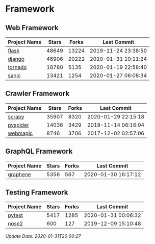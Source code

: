 # Framework

## Web Framework

| Project Name | Stars | Forks | Last Commit |
| ------------ | ----- | ----- | ----------- |
| [flask](https://github.com/pallets/flask) | 48649 | 13224 | 2019-11-24 23:38:50 |
| [django](https://github.com/django/django) | 46906 | 20222 | 2020-01-31 10:11:24 |
| [tornado](https://github.com/tornadoweb/tornado) | 18780 | 5135 | 2020-01-19 22:58:40 |
| [sanic](https://github.com/huge-success/sanic) | 13421 | 1254 | 2020-01-27 06:08:34 |

## Crawler Framework

| Project Name | Stars | Forks | Last Commit |
| ------------ | ----- | ----- | ----------- |
| [scrapy](https://github.com/scrapy/scrapy) | 35907 | 8320 | 2020-01-29 22:15:18 |
| [pyspider](https://github.com/binux/pyspider) | 14036 | 3429 | 2019-11-14 06:16:04 |
| [webmagic](https://github.com/code4craft/webmagic) | 8746 | 3706 | 2017-12-02 02:57:06 |

## GraphQL Framework

| Project Name | Stars | Forks | Last Commit |
| ------------ | ----- | ----- | ----------- |
| [graphene](https://github.com/graphql-python/graphene) | 5356 | 567 | 2020-01-30 16:17:12 |

## Testing Framework

| Project Name | Stars | Forks | Last Commit |
| ------------ | ----- | ----- | ----------- |
| [pytest](https://github.com/pytest-dev/pytest) | 5417 | 1285 | 2020-01-31 00:06:32 |
| [nose2](https://github.com/nose-devs/nose2) | 600 | 127 | 2019-12-09 15:10:48 |

*Update Date: 2020-01-31T20:00:27*